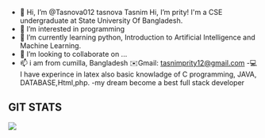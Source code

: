 - 👋 Hi, I’m @Tasnova012 tasnova Tasnim Hi, I’m prity! I'm a CSE undergraduate at State University Of Bangladesh.
- 👀 I’m interested in programming
- 🌱 I’m currently learning python, Introduction to Artificial Intelligence and Machine Learning.
- 💞️ I’m looking to collaborate on ...
- 📫 i am from cumilla, Bangladesh
✉️Gmail: tasnimprity12@gmail.com
-💻 I have experince in latex also basic knowladge of C programming, JAVA, DATABASE,Html,php.
-my dream become a best full stack developer
<!---
Tasnova012/Tasnova012 is a ✨ special ✨ repository because its `README.md` (this file) appears on your GitHub profile.
You can click the Preview link to take a look at your changes.
--->
## GIT STATS
<img src="https://github-readme-stats.vercel.app/api?username=Tasnova012&show_icons=true&theme=radical&title_color=8E2DE2&text_color=fff&icone_color=8E2DE2">



